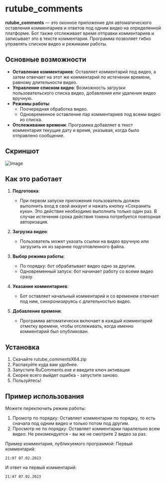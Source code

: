 # rutube_comments

**rutube_comments** — это оконное приложение для автоматического оставления комментариев и ответов под одним видео на определенной платформе. Бот также отслеживает время отправки комментариев и записывает это в тексте комментария. Программа позволяет гибко управлять списком видео и режимами работы.

## Основные возможности

- **Оставление комментариев**: Оставляет комментарий под видео, а затем отвечает на этот же комментарий по истечении времени, равному длительности видео.
- **Управление списком видео**: Возможность загрузки пользовательского списка видео, добавления или удаления видео вручную.
- **Режимы работы**:
  - Поочередная обработка видео.
  - Одновременное оставление пар комментариев под всеми видео из списка.
- **Отслеживание времени**: Программа добавляет в текст комментария текущие дату и время, указывая, когда было отправлено сообщение.
## Скриншот
![Image](https://github.com/user-attachments/assets/ea9e1dc3-9144-4368-8c14-858b1fc1fcec)
## Как это работает
1. **Подготовка**:
   - При первом запуске приложения пользователь должен выполнить вход в свой аккаунт и нажать кнопку «Сохранить куки». Это действие необходимо выполнить только один раз. В случае истечения срока действия токена потребуется повторная авторизация.
    
2. **Загрузка видео**:
   - Пользователь может указать ссылки на видео вручную или загрузить их из заранее подготовленного файла.
   
3. **Выбор режима работы**:
   - По порядку: бот обрабатывает видео одно за другим.
   - Одновременный запуск: бот начинает работу со всеми видео сразу.

4. **Указание комментариев**:
   - Бот оставляет начальный комментарий и со временем отвечает под ним, синхронизируясь с длительностью видео.

5. **Добавление времени**:
   - Программа автоматически включает в каждый комментарий отметку времени, чтобы отслеживать, когда именно комментарий был опубликован.

## Установка

1. Скачайте rutube_commentsX64.zip
2. Распакуйте куда вам удобнее.
3. Запустите RuComments.exe и введите ключ активации
4. Скорее всего выйдет ошибка - запустите заново.
5. Пользуйтесь!

## Пример использования

Можете переключить режим работы:
  1. Промотр по порядку: Оставляет комментарии по порядку, то есть сначала под одним видео и только потом под другим.
  2. Просмотр не по порядку: Оставляет комментарии паралельно всем видео. Не рекомендуется - вы же не смотрите 2 видео за раз.
     
Пример комментария, публикуемого программой:
Первый комментарий:
```
21:07 07.02.2023
```
И ответ на первый комментарий:
```
21:47 07.02.2023
```
